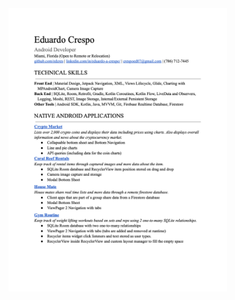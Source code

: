 <a href="https://github.com/edcres/edcres/blob/main/more/resume_first_draft.png">
    <img width=350 src="https://github.com/edcres/edcres/blob/main/more/resume_first_draft.png" />
</a>
